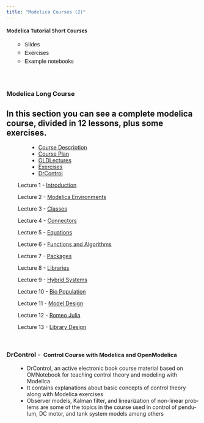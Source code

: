 ```yaml
---
title: "Modelica Courses (2)"
---
```

<div style="font-family: 'Segoe UI', Helvetica, Arial, sans-serif; font-size: medium; line-height: normal; margin: 0px 0px 7.5pt;"><span style="font-size: 10pt;"><span face="Calibri,sans-serif" size="2"><span face="Arial,sans-serif" size="3" color="#222222" style="color: #222222;"><span lang="en-GB"><strong>Modelica Tutorial Short Courses</strong></span></span></span></span><span class="article-content">&nbsp; &nbsp;</span></div>
<ul>
<li style="list-style-type: none;">
<ul>
<li style="font-family: 'Segoe UI', Helvetica, Arial, sans-serif; font-size: medium; line-height: normal; margin-top: 0px; margin-right: 0px; margin-bottom: 0px;"><span face="Calibri,sans-serif" size="2" style="font-family: Calibri, sans-serif; font-size: x-small;"><span style="font-size: 11pt;"><span lang="en-US">Slides<a href="images/docs/Courses/lecture06%20-%20arrays%20algorithms%20and%20functions.pdf"></a></span></span></span></li>
<li style="font-family: 'Segoe UI', Helvetica, Arial, sans-serif; font-size: medium; line-height: normal; margin-top: 0px; margin-right: 0px; margin-bottom: 0px;"><span face="Calibri,sans-serif" size="2" style="font-family: Calibri, sans-serif; font-size: x-small;"><span style="font-size: 11pt;"><span lang="en-US">Exercises</span></span></span></li>
<li style="font-family: 'Segoe UI', Helvetica, Arial, sans-serif; font-size: medium; line-height: normal; margin-top: 0px; margin-right: 0px; margin-bottom: 0px;"><span face="Calibri,sans-serif" size="2" style="font-family: Calibri, sans-serif; font-size: x-small;"><span style="font-size: 11pt;"><span lang="en-US">Example notebooks</span></span></span>&nbsp;<span face="Calibri,sans-serif" size="2" style="font-family: Calibri, sans-serif; font-size: x-small;"><span style="font-size: 11pt;"><span lang="en-US">&nbsp;</span></span></span>&nbsp;</li>
</ul>
</li>
</ul>
<h3>&nbsp;</h3>
<h3>Modelica Long Course</h3>
<h2>In this section you can see a complete modelica course, divided in 12 lessons, plus some exercises.</h2>
<div class="article-content" style="padding-left: 60px;">
<ul>
<li><a href="http://www.ida.liu.se/%7Emohto/OO_Modelica_course/Modelica%20Course%20description.pdf"><span style="text-decoration: underline;">Course Description</span></a></li>
<li><a href="http://www.ida.liu.se/%7Emohto/OO_Modelica_course/Modelica_course_plan_and_reading_instructions_2010.pdf" target="_blank"><span style="text-decoration: underline;">Course Plan</span></a></li>
<li><a href="http://www.ida.liu.se/%7Emohto/OO_Modelica_course/Course-Lectures-plan-pdfs.zip"><span style="text-decoration: underline;">OLDLectures</span></a></li>
<li><a href="http://www.ida.liu.se/%7Emohto/OO_Modelica_course/Course_Exercises.zip" target="_self"><span style="text-decoration: underline;">Exercises</span></a></li>
<li><span style="text-decoration: underline;"><a href="http://www.ida.liu.se/%7Emohto/OO_Modelica_course/DrControl.zip">DrControl</a></span></li>
</ul>
</div>
<p style="padding-left: 30px;">Lecture 1 - <a href="http://www.ida.liu.se/%7Emohto/OO_Modelica_course/Lecture01%20-%20Introduction.pdf" target="_blank">Introduction</a></p>
<p style="padding-left: 30px;">Lecture 2 - <a href="http://www.ida.liu.se/%7Emohto/OO_Modelica_course/Lecture02%20-%20Environments%20and%20OpenModelica.pdf" target="_blank">Modelica Environments</a></p>
<p style="padding-left: 30px;">Lecture 3 - <a href="http://www.ida.liu.se/%7Emohto/OO_Modelica_course/Lecture03-%20Classes.pdf" target="_blank">Classes</a></p>
<p style="padding-left: 30px;">Lecture 4 - <a href="http://www.ida.liu.se/%7Emohto/OO_Modelica_course/Lecture04%20-%20Connectors%20and%20graphical%20modeling.pdf" target="_blank">Connectors</a></p>
<p style="padding-left: 30px;">Lecture 5 - <a href="http://www.ida.liu.se/%7Emohto/OO_Modelica_course/Lecture05%20-%20Equations.pdf" target="_blank">Equations</a></p>
<p style="padding-left: 30px;">Lecture 6 - <a href="images/docs/Courses/lecture06%20-%20arrays%20algorithms%20and%20functions.pdf">Functions and Algorithms</a></p>
<p style="padding-left: 30px;">Lecture 7 - <a href="http://www.ida.liu.se/%7Emohto/OO_Modelica_course/Lecture07%20-%20Packages.pdf" target="_blank">Packages</a></p>
<p style="padding-left: 30px;">Lecture 8 - <a href="http://www.ida.liu.se/%7Emohto/OO_Modelica_course/Lecture08%20-%20Modelica%20Libraries.pdf" target="_blank">Libraries</a></p>
<p style="padding-left: 30px;">Lecture 9 - <a href="http://www.ida.liu.se/%7Emohto/OO_Modelica_course/Lecture09%20-%20Hybrid%20Systems.pdf" target="_blank">Hybrid Systems</a></p>
<p style="padding-left: 30px;">Lecture 10 - <a href="http://www.ida.liu.se/%7Emohto/OO_Modelica_course/Lecture10%20-%20Bio%20Population%20Predator-Prey.pdf" target="_blank">Bio Population</a></p>
<p style="padding-left: 30px;">Lecture 11 - <a href="http://www.ida.liu.se/%7Emohto/OO_Modelica_course/Lecture11%20-%20Model%20design.pdf" target="_blank">Model Design</a></p>
<p style="padding-left: 30px;">Lecture 12 - <a href="http://www.ida.liu.se/%7Emohto/OO_Modelica_course/Lecture12%20-%20RomeoJulia.pdf" target="_blank">Romeo Julia</a></p>
<p style="padding-left: 30px;">Lecture 13 - <a href="http://www.ida.liu.se/%7Emohto/OO_Modelica_course/Lecture13%20-%20Influenza%20Library%20Design.pdf" target="_blank">Library Design</a></p>
<p style="padding-left: 30px;">&nbsp;</p>
<h3>DrControl -&nbsp; <span style="font-size: 11pt;" lang="EN-US">Control Course with Modelica and OpenModelica</span></h3>
<div class="article-content" style="padding-left: 30px;">
<ul>
<li><span lang="EN-US">DrControl, an active electronic book course material based on OMNotebook for teaching control theory and modeling with Modelica</span></li>
<li><span lang="EN-US">It contains explanations about basic concepts of control theory along with Modelica exercises</span></li>
<li><span lang="EN-US">Observer models, Kalman filter, and linearization of non-linear problems are some of the topics in the course used in control of pendulum, DC motor, and tank system models among others</span></li>
</ul>
</div>
<p><span lang="EN-US"><img src="images/stories/modelica/drcontrol.png" alt="" border="0" /></span></p>